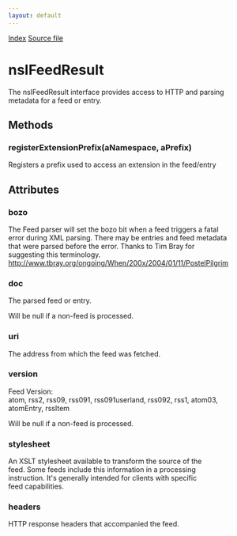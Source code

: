 ```yaml
---
layout: default
---
```

<div id='links'><a href="../index.html">Index</a>
<a href="http://dxr.mozilla.org/mozilla-central/source/toolkit/components/feeds/nsIFeedResult.idl">Source file</a>
</div>

# nsIFeedResult #
  
The nsIFeedResult interface provides access to HTTP and parsing  
metadata for a feed or entry.  
  

## Methods ##

### registerExtensionPrefix(aNamespace, aPrefix) ###
  
Registers a prefix used to access an extension in the feed/entry   
  

## Attributes ##

### bozo ###
   
The Feed parser will set the bozo bit when a feed triggers a fatal  
error during XML parsing. There may be entries and feed metadata  
that were parsed before the error.  Thanks to Tim Bray for  
suggesting this terminology.  
<http://www.tbray.org/ongoing/When/200x/2004/01/11/PostelPilgrim>  
  

### doc ###
  
The parsed feed or entry.   
  
Will be null if a non-feed is processed.  
  

### uri ###
   
The address from which the feed was fetched.   
  

### version ###
   
Feed Version:   
atom, rss2, rss09, rss091, rss091userland, rss092, rss1, atom03,   
atomEntry, rssItem  
  
Will be null if a non-feed is processed.  
  

### stylesheet ###
  
An XSLT stylesheet available to transform the source of the  
feed. Some feeds include this information in a processing  
instruction. It's generally intended for clients with specific  
feed capabilities.  
  

### headers ###
  
HTTP response headers that accompanied the feed.   
  
